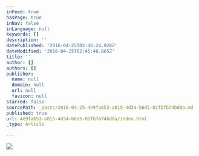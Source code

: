 ```yaml
---
inFeed: true
hasPage: true
inNav: false
inLanguage: null
keywords: []
description: ''
datePublished: '2016-04-25T02:46:24.928Z'
dateModified: '2016-04-25T02:45:40.865Z'
title: ''
author: []
authors: []
publisher:
  name: null
  domain: null
  url: null
  favicon: null
starred: false
sourcePath: _posts/2016-04-25-4e9fa653-a815-4d34-b6d5-02fbfb74bd0a.md
published: true
url: 4e9fa653-a815-4d34-b6d5-02fbfb74bd0a/index.html
_type: Article

---
```

![](https://the-grid-user-content.s3-us-west-2.amazonaws.com/53cadbae-e796-458f-b015-1f9e67a839b2.jpg)